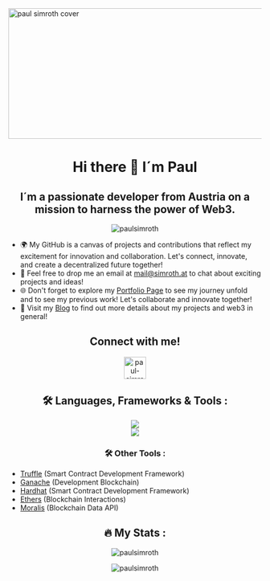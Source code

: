<img src="https://github.com/paulsimroth/paulsimroth/assets/93916441/aa63466e-e9a9-4665-bd8f-fe5e45da36b6" height="260" width="1520" alt="paul simroth cover" />

<div align="center">
<h1> Hi there 👋 I´m Paul</h1>
<h2> I´m a passionate developer from Austria on a mission to harness the power of Web3.</h2>
</div>

<p align="center"> <img src="https://komarev.com/ghpvc/?username=paulsimroth&label=Profile%20views&color=0e75b6&style=flat" alt="paulsimroth" /> </p>

- 🌍 My GitHub is a canvas of projects and contributions that reflect my excitement for innovation and collaboration. Let's connect, innovate, and create a decentralized future together! 
- 📧 Feel free to drop me an email at [mail@simroth.at](mailto:mail@simroth.at) to chat about exciting projects and ideas!
- 🌐 Don't forget to explore my [Portfolio Page](https://www.paulsimroth.at/) to see my journey unfold and to see my previous work! Let's collaborate and innovate together!
- 🚀 Visit my [Blog](https://www.paulsimroth.at/blog) to find out more details about my projects and web3 in general!

<div align="center">
<h2> Connect with me!</h2>
<a href="https://linkedin.com/in/paul-simroth" target="blank"><img align="center" src="https://raw.githubusercontent.com/rahuldkjain/github-profile-readme-generator/master/src/images/icons/Social/linked-in-alt.svg" alt="paul-simroth" height="44" width="44" /></a>
</div>

<div align="center">
<h2> 🛠 Languages, Frameworks & Tools : </h2>

<div align="center">
  <a href="https://skillicons.dev">
    <img src="https://skillicons.dev/icons?i=solidity,javascript,ts,nodejs,nextjs,react,tailwind,mongodb" />
    <br>
    <img src="https://skillicons.dev/icons?i=vercel,prisma,git,github,vscode" />
  </a>
</div>

<h3> 🛠 Other Tools :</h3>
</div>

- [Truffle](https://trufflesuite.com/docs/truffle/) (Smart Contract Development Framework)
- [Ganache](https://trufflesuite.com/docs/truffle/) (Development Blockchain)
- [Hardhat](https://hardhat.org/) (Smart Contract Development Framework)
- [Ethers](https://docs.ethers.io/v5/) (Blockchain Interactions)
- [Moralis](https://moralis.io/) (Blockchain Data API)

<div align="center">
<h2> 🔥 My Stats :</h2>
<p><img  src="https://github-readme-stats.vercel.app/api/top-langs?username=paulsimroth&show_icons=true&locale=en&layout=compact" alt="paulsimroth" /></p>
<p><img  src="https://github-readme-streak-stats.herokuapp.com/?user=paulsimroth&" alt="paulsimroth" /></p>
</div>
